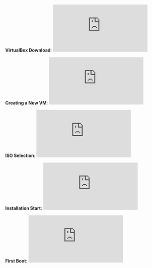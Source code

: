 **VirtualBox Download**:
![VirtualBox Download](https://github.com/Jayden-Marshall/IT-LabSeries/blob/main/Part1/ImageVBDownload.md)

**Creating a New VM**:
![Creating a New VM](https://github.com/Jayden-Marshall/IT-LabSeries/blob/main/Part1/Creating%20a%20New%20VM.md)

**ISO Selection**:
![ISO Selection](https://github.com/Jayden-Marshall/IT-LabSeries/blob/main/Part1/IsoSelection.md)

**Installation Start**:
![Installation Start](https://github.com/Jayden-Marshall/IT-LabSeries/blob/main/Part1/InstallationStart.md)

**First Boot**:
![First Boot](https://github.com/Jayden-Marshall/IT-LabSeries/blob/main/Part1/FirstBoot.md)

